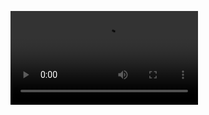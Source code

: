 <video src="[https://user-images.githubusercontent.com/aaa.mp4](https://youtu.be/fBO2NTAewqQ)"></video>
